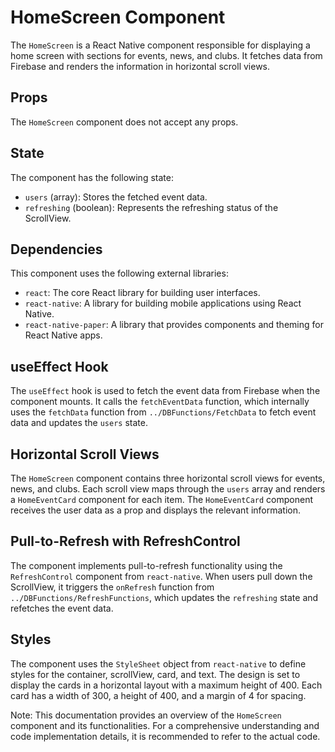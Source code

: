 # HomeScreen Component

The `HomeScreen` is a React Native component responsible for displaying a home screen with sections for events, news, and clubs. It fetches data from Firebase and renders the information in horizontal scroll views.

## Props

The `HomeScreen` component does not accept any props.

## State

The component has the following state:

- `users` (array): Stores the fetched event data.
- `refreshing` (boolean): Represents the refreshing status of the ScrollView.

## Dependencies

This component uses the following external libraries:

- `react`: The core React library for building user interfaces.
- `react-native`: A library for building mobile applications using React Native.
- `react-native-paper`: A library that provides components and theming for React Native apps.

## useEffect Hook

The `useEffect` hook is used to fetch the event data from Firebase when the component mounts. It calls the `fetchEventData` function, which internally uses the `fetchData` function from `../DBFunctions/FetchData` to fetch event data and updates the `users` state.

## Horizontal Scroll Views

The `HomeScreen` component contains three horizontal scroll views for events, news, and clubs. Each scroll view maps through the `users` array and renders a `HomeEventCard` component for each item. The `HomeEventCard` component receives the user data as a prop and displays the relevant information.

## Pull-to-Refresh with RefreshControl

The component implements pull-to-refresh functionality using the `RefreshControl` component from `react-native`. When users pull down the ScrollView, it triggers the `onRefresh` function from `../DBFunctions/RefreshFunctions`, which updates the `refreshing` state and refetches the event data.

## Styles

The component uses the `StyleSheet` object from `react-native` to define styles for the container, scrollView, card, and text. The design is set to display the cards in a horizontal layout with a maximum height of 400. Each card has a width of 300, a height of 400, and a margin of 4 for spacing.

Note: This documentation provides an overview of the `HomeScreen` component and its functionalities. For a comprehensive understanding and code implementation details, it is recommended to refer to the actual code.
